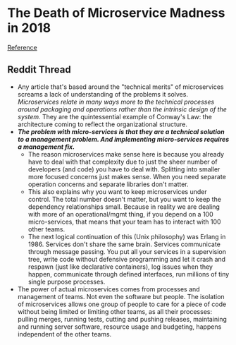 # The Death of Microservice Madness in 2018
[Reference](https://www.dwmkerr.com/the-death-of-microservice-madness-in-2018/)

## Reddit Thread

- Any article that's based around the "technical merits" of microservices screams a lack of understanding of the problems it solves. *Microservices relate in many ways more to the technical processes around packaging and operations rather than the intrinsic design of the system.* They are the quintessential example of Conway's Law: the architecture coming to reflect the organizational structure.
- ***The problem with micro-services is that they are a technical solution to a management problem. And implementing micro-services requires a management fix.***
  - The reason microservices make sense here is because you already have to deal with that complexity due to just the sheer number of developers (and code) you have to deal with. Splitting into smaller more focused concerns just makes sense. When you need separate operation concerns and separate libraries don't matter.
  - This also explains why you want to keep microservices under control. The total number doesn't matter, but you want to keep the dependency relationships small. Because in reality we are dealing with more of an operational/mgmt thing, if you depend on a 100 micro-services, that means that your team has to interact with 100 other teams.
  - The next logical continuation of this (Unix philosophy) was Erlang in 1986. Services don't share the same brain. Services communicate through message passing. You put all your services in a supervision tree, write code without defensive programming and let it crash and respawn (just like declarative containers), log issues when they happen, communicate through defined interfaces, run millions of tiny single purpose processes.
- The power of actual microservices comes from processes and management of teams. Not even the software but people. The isolation of microservices allows one group of people to care for a piece of code without being limited or limiting other teams, as all their processes: pulling merges, running tests, cutting and pushing releases, maintaining and running server software, resource usage and budgeting, happens independent of the other teams.
